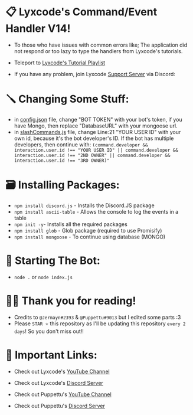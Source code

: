 # 📋 Lyxcode's Command/Event Handler V14!
- To those who have issues with common errors like; The application did not respond or too lazy to type the handlers from Lyxcode's tutorials.

- Teleport to [Lyxcode's Tutorial Playlist](https://www.youtube.com/playlist?list=PLQfxpktrTzhJ4WmZDOTIee3JPVq16DZkX)
- If you have any problem, join Lyxcode [Support Server](https://discord.gg/fSfjHbABJD) via Discord: 

# 🪛 Changing Some Stuff:
- in [config.json](https://github.com/Puppettu/DiscordJS-Command-and-Event-Handler-V14/config.json) file, change "BOT TOKEN" with your bot's token, if you have Mongo, then replace "DatabaseURL" with your mongoose url.
- in [slashCommands.js](https://github.com/Puppettu/DiscordJS-Command-and-Event-Handler-V14/Events/Interactions/slashCommands.js) file, change Line:21 "YOUR USER ID" with your own id, because it's the bot developer's ID. If the bot has multiple developers, then continue with: `(command.developer && interaction.user.id !== "YOUR USER ID" || command.developer && interaction.user.id !== "2ND OWNER" || command.developer && interaction.user.id !== "3RD OWNER)"`

# 🗃️ Installing Packages:
- `npm install discord.js` - Installs the Discord.JS package
- `npm install ascii-table` - Allows the console to log the events in a table
- `npm init -y`- Installs all the required packages
- `npm install glob` - Glob package (required to use Promisify)
- `npm install mongoose` - To continue using database (MONGO)

# 👾 Starting The Bot:
- `node .` or `node index.js`

# 🤝🏻 Thank you for reading!
- Credits to `@Jermayn#2393` & `@Puppettu#9013` but I edited some parts :3
- Please `STAR ⭐` this repository as I'll be updating this repository `every 2 days`! So you don't miss out!!

# 🔗 Important Links:
- Check out Lyxcode's [YouTube Channel](https://www.youtube.com/c/Lyxcode)
- Check out Lyxcode's [Discord Server](https://discord.gg/fSfjHbABJD)

- Check out Puppettu's [YouTube Channel](https://www.youtube.com/channel/UCR93KA0vxdmXKhY-RDPrwbg)
- Check out Puppettu's [Discord Server](https://discord.gg/85vFksTpX7)
